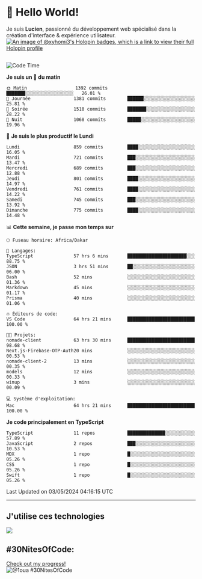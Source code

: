# 👋 Hello World!

Je suis **Lucien**, passionné du développement web spécialisé dans la création d'interface & expérience utilisateur.
[![An image of @xyhomi3's Holopin badges, which is a link to view their full Holopin profile](https://holopin.me/xyhomi3)](https://holopin.io/@xyhomi3)

##

<!--START_SECTION:waka-->
![Code Time](http://img.shields.io/badge/Code%20Time-1%2C116%20hrs%2024%20mins-blue)

**Je suis un 🐤 du matin** 

```text
🌞 Matin                  1392 commits        ███████░░░░░░░░░░░░░░░░░░   26.01 % 
🌆 Journée                1381 commits        ██████░░░░░░░░░░░░░░░░░░░   25.81 % 
🌃 Soirée                 1510 commits        ███████░░░░░░░░░░░░░░░░░░   28.22 % 
🌙 Nuit                   1068 commits        █████░░░░░░░░░░░░░░░░░░░░   19.96 % 
```
📅 **Je suis le plus productif le Lundi** 

```text
Lundi                    859 commits         ████░░░░░░░░░░░░░░░░░░░░░   16.05 % 
Mardi                    721 commits         ███░░░░░░░░░░░░░░░░░░░░░░   13.47 % 
Mercredi                 689 commits         ███░░░░░░░░░░░░░░░░░░░░░░   12.88 % 
Jeudi                    801 commits         ████░░░░░░░░░░░░░░░░░░░░░   14.97 % 
Vendredi                 761 commits         ████░░░░░░░░░░░░░░░░░░░░░   14.22 % 
Samedi                   745 commits         ███░░░░░░░░░░░░░░░░░░░░░░   13.92 % 
Dimanche                 775 commits         ████░░░░░░░░░░░░░░░░░░░░░   14.48 % 
```


📊 **Cette semaine, je passe mon temps sur** 

```text
🕑︎ Fuseau horaire: Africa/Dakar

💬 Langages: 
TypeScript               57 hrs 6 mins       ██████████████████████░░░   88.75 % 
JSON                     3 hrs 51 mins       ██░░░░░░░░░░░░░░░░░░░░░░░   06.00 % 
Bash                     52 mins             ░░░░░░░░░░░░░░░░░░░░░░░░░   01.36 % 
Markdown                 45 mins             ░░░░░░░░░░░░░░░░░░░░░░░░░   01.17 % 
Prisma                   40 mins             ░░░░░░░░░░░░░░░░░░░░░░░░░   01.06 % 

🔥 Éditeurs de code: 
VS Code                  64 hrs 21 mins      █████████████████████████   100.00 % 

🐱‍💻 Projets: 
nomade-client            63 hrs 30 mins      █████████████████████████   98.68 % 
Next.js-Firebase-OTP-Auth20 mins             ░░░░░░░░░░░░░░░░░░░░░░░░░   00.53 % 
nomade-client-2          13 mins             ░░░░░░░░░░░░░░░░░░░░░░░░░   00.35 % 
models                   12 mins             ░░░░░░░░░░░░░░░░░░░░░░░░░   00.33 % 
winup                    3 mins              ░░░░░░░░░░░░░░░░░░░░░░░░░   00.09 % 

💻 Système d'exploitation: 
Mac                      64 hrs 21 mins      █████████████████████████   100.00 % 
```

**Je code principalement en TypeScript** 

```text
TypeScript               11 repos            ██████████████░░░░░░░░░░░   57.89 % 
JavaScript               2 repos             ███░░░░░░░░░░░░░░░░░░░░░░   10.53 % 
MDX                      1 repo              █░░░░░░░░░░░░░░░░░░░░░░░░   05.26 % 
CSS                      1 repo              █░░░░░░░░░░░░░░░░░░░░░░░░   05.26 % 
Swift                    1 repo              █░░░░░░░░░░░░░░░░░░░░░░░░   05.26 % 
```




 Last Updated on 03/05/2024 04:16:15 UTC
<!--END_SECTION:waka-->
---

## J'utilise ces technologies

<p align="left">
  <a href="https://skillicons.dev">
    <img src="https://skillicons.dev/icons?i=ts,js,md,scss,tailwind,react,redux,docker,express,astro,vite,nextjs,vercel,figma,ableton" />
  </a>
</p>

## #30NitesOfCode:
  [Check out my progress!](https://www.codedex.io/@1oua/30-nites-of-code)  
  ![@1oua #30NitesOfCode](https://www.codedex.io/api/petStatus?user=1oua)

